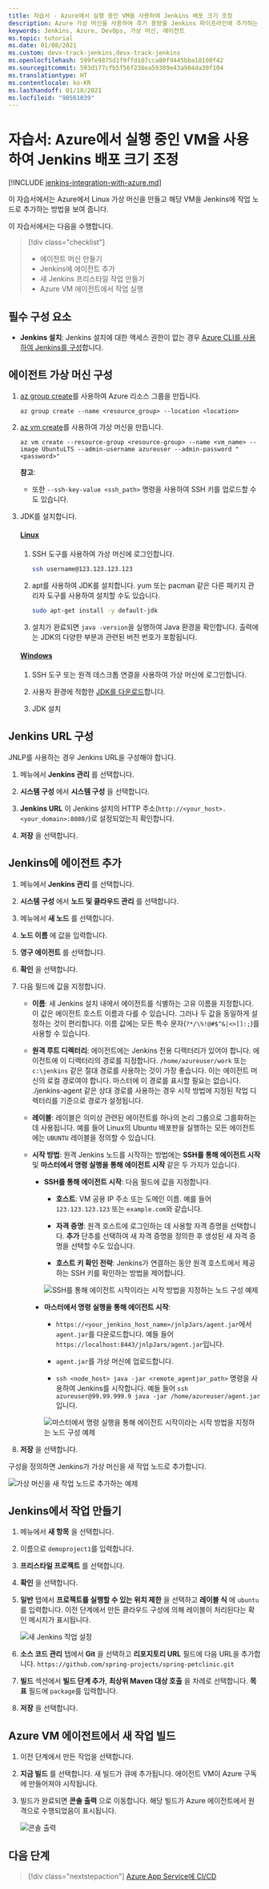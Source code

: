 ```yaml
---
title: 자습서 - Azure에서 실행 중인 VM을 사용하여 Jenkins 배포 크기 조정
description: Azure 가상 머신을 사용하여 추가 용량을 Jenkins 파이프라인에 추가하는 방법 알아보기
keywords: Jenkins, Azure, DevOps, 가상 머신, 에이전트
ms.topic: tutorial
ms.date: 01/08/2021
ms.custom: devx-track-jenkins,devx-track-jenkins
ms.openlocfilehash: 599fe9875d1f9ffd107cca80f9445bba18100f42
ms.sourcegitcommit: 593d177cfb5f56f236ea59389e43a984da30f104
ms.translationtype: HT
ms.contentlocale: ko-KR
ms.lasthandoff: 01/18/2021
ms.locfileid: "98561039"
---
```

# <a name="tutorial-scale-jenkins-deployments-with-vm-running-in-azure"></a>자습서: Azure에서 실행 중인 VM을 사용하여 Jenkins 배포 크기 조정

[!INCLUDE [jenkins-integration-with-azure.md](includes/jenkins-integration-with-azure.md)]

이 자습서에서는 Azure에서 Linux 가상 머신을 만들고 해당 VM을 Jenkins에 작업 노드로 추가하는 방법을 보여 줍니다.

이 자습서에서는 다음을 수행합니다.

> [!div class="checklist"]
> * 에이전트 머신 만들기
> * Jenkins에 에이전트 추가
> * 새 Jenkins 프리스타일 작업 만들기
> * Azure VM 에이전트에서 작업 실행

## <a name="prerequisites"></a>필수 구성 요소

- **Jenkins 설치**: Jenkins 설치에 대한 액세스 권한이 없는 경우 [Azure CLI를 사용하여 Jenkins를 구성](configure-on-linux-vm.md)합니다.

## <a name="configure-agent-virtual-machine"></a>에이전트 가상 머신 구성

1. [az group create](/cli/azure/group?#az_group_create)를 사용하여 Azure 리소스 그룹을 만듭니다.

    ```azurecli
    az group create --name <resource_group> --location <location>
    ```

1. [az vm create](/cli/azure/vm#az_vm_create)를 사용하여 가상 머신을 만듭니다.

    ```azurecli
    az vm create --resource-group <resource-group> --name <vm_name> --image UbuntuLTS --admin-username azureuser --admin-password "<password>"
    ```

    **참고**:

    - 또한 `--ssh-key-value <ssh_path>` 명령을 사용하여 SSH 키를 업로드할 수도 있습니다.

1. JDK를 설치합니다.  

    #### <a name="linux"></a>[Linux](#tab/linux)
    
    1. SSH 도구를 사용하여 가상 머신에 로그인합니다.
    
        ```bash
        ssh username@123.123.123.123
        ```
        
    1. apt를 사용하여 JDK를 설치합니다. yum 또는 pacman 같은 다른 패키지 관리자 도구를 사용하여 설치할 수도 있습니다.
    
        ```bash
        sudo apt-get install -y default-jdk
        ```
    
    1. 설치가 완료되면 `java -version`을 실행하여 Java 환경을 확인합니다. 출력에는 JDK의 다양한 부분과 관련된 버전 번호가 포함됩니다.
    
    #### <a name="windows"></a>[Windows](#tab/windows)
    
    1. SSH 도구 또는 원격 데스크톱 연결을 사용하여 가상 머신에 로그인합니다.
    
    1. 사용자 환경에 적합한 [JDK를 다운로드](https://www.oracle.com/java/technologies/javase-downloads.html)합니다.
    
    1. JDK 설치
    
## <a name="configure-jenkins-url"></a>Jenkins URL 구성

JNLP를 사용하는 경우 Jenkins URL을 구성해야 합니다.

1. 메뉴에서 **Jenkins 관리** 를 선택합니다.

1. **시스템 구성** 에서 **시스템 구성** 을 선택합니다.

1. **Jenkins URL** 이 Jenkins 설치의 HTTP 주소(`http://<your_host>.<your_domain>:8080/`)로 설정되었는지 확인합니다.

1. **저장** 을 선택합니다.

## <a name="add-agent-to-jenkins"></a>Jenkins에 에이전트 추가

1. 메뉴에서 **Jenkins 관리** 를 선택합니다.

1. **시스템 구성** 에서 **노드 및 클라우드 관리** 를 선택합니다.

1. 메뉴에서 **새 노드** 를 선택합니다.

1. **노드 이름** 에 값을 입력합니다.

1. **영구 에이전트** 를 선택합니다.

1. **확인** 을 선택합니다.

1. 다음 필드에 값을 지정합니다.

    - **이름**: 새 Jenkins 설치 내에서 에이전트를 식별하는 고유 이름을 지정합니다. 이 값은 에이전트 호스트 이름과 다를 수 있습니다. 그러나 두 값을 동일하게 설정하는 것이 편리합니다. 이름 값에는 모든 특수 문자(`?*/\%!@#$^&|<>[]:;`)를 사용할 수 있습니다.

    - **원격 루트 디렉터리**: 에이전트에는 Jenkins 전용 디렉터리가 있어야 합니다. 에이전트에 이 디렉터리의 경로를 지정합니다. `/home/azureuser/work` 또는 `c:\jenkins` 같은 절대 경로를 사용하는 것이 가장 좋습니다. 이는 에이전트 머신의 로컬 경로여야 합니다. 마스터에 이 경로를 표시할 필요는 없습니다. ./jenkins-agent 같은 상대 경로를 사용하는 경우 시작 방법에 지정된 작업 디렉터리를 기준으로 경로가 설정됩니다.

    - **레이블**: 레이블은 의미상 관련된 에이전트를 하나의 논리 그룹으로 그룹화하는 데 사용됩니다. 예를 들어 Linux의 Ubuntu 배포판을 실행하는 모든 에이전트에는 `UBUNTU` 레이블을 정의할 수 있습니다.

    - **시작 방법**: 원격 Jenkins 노드를 시작하는 방법에는 **SSH를 통해 에이전트 시작** 및 **마스터에서 명령 실행을 통해 에이전트 시작** 같은 두 가지가 있습니다.

        - **SSH를 통해 에이전트 시작**: 다음 필드에 값을 지정합니다.

            - **호스트**: VM 공용 IP 주소 또는 도메인 이름. 예를 들어 `123.123.123.123` 또는 `example.com`와 같습니다.

            - **자격 증명**: 원격 호스트에 로그인하는 데 사용할 자격 증명을 선택합니다. **추가** 단추를 선택하여 새 자격 증명을 정의한 후 생성된 새 자격 증명을 선택할 수도 있습니다.

            - **호스트 키 확인 전략**: Jenkins가 연결하는 동안 원격 호스트에서 제공하는 SSH 키를 확인하는 방법을 제어합니다.

            ![SSH를 통해 에이전트 시작이라는 시작 방법을 지정하는 노드 구성 예제](./media/scale-deployments-using-vm-agents/ssh2.png)

        - **마스터에서 명령 실행을 통해 에이전트 시작**:

            - `https://<your_jenkins_host_name>/jnlpJars/agent.jar`에서 `agent.jar`를 다운로드합니다. 예들 들어 `https://localhost:8443/jnlpJars/agent.jar`입니다.

            - `agent.jar`를 가상 머신에 업로드합니다.

            - `ssh <node_host> java -jar <remote_agentjar_path>` 명령을 사용하여 Jenkins를 시작합니다. 예들 들어 `ssh azureuser@99.99.999.9 java -jar /home/azureuser/agent.jar`입니다.

            ![마스터에서 명령 실행을 통해 에이전트 시작이라는 시작 방법을 지정하는 노드 구성 예제](./media/scale-deployments-using-vm-agents/config.png)

1. **저장** 을 선택합니다.

구성을 정의하면 Jenkins가 가상 머신을 새 작업 노드로 추가합니다.

![가상 머신을 새 작업 노드로 추가하는 예제](./media/scale-deployments-using-vm-agents/commandstart.png)

## <a name="create-a-job-in-jenkins"></a>Jenkins에서 작업 만들기

1. 메뉴에서 **새 항목** 을 선택합니다.

1. 이름으로 `demoproject1`를 입력합니다.

1. **프리스타일 프로젝트** 를 선택합니다.

1. **확인** 을 선택합니다.

1. **일반** 탭에서 **프로젝트를 실행할 수 있는 위치 제한** 을 선택하고 **레이블 식** 에 `ubuntu`를 입력합니다. 이전 단계에서 만든 클라우드 구성에 의해 레이블이 처리된다는 확인 메시지가 표시됩니다.

   ![새 Jenkins 작업 설정](./media/scale-deployments-using-vm-agents/job-config.png)

1. **소스 코드 관리** 탭에서 **Git** 을 선택하고 **리포지토리 URL** 필드에 다음 URL을 추가합니다. `https://github.com/spring-projects/spring-petclinic.git`

1. **빌드** 섹션에서 **빌드 단계 추가**, **최상위 Maven 대상 호출** 을 차례로 선택합니다. **목표** 필드에 `package`를 입력합니다.

1. **저장** 을 선택합니다.

## <a name="build-the-new-job-on-an-azure-vm-agent"></a>Azure VM 에이전트에서 새 작업 빌드

1. 이전 단계에서 만든 작업을 선택합니다.

1. **지금 빌드** 를 선택합니다. 새 빌드가 큐에 추가됩니다. 에이전트 VM이 Azure 구독에 만들어져야 시작됩니다.

1. 빌드가 완료되면 **콘솔 출력** 으로 이동합니다. 해당 빌드가 Azure 에이전트에서 원격으로 수행되었음이 표시됩니다.

    ![콘솔 출력](./media/scale-deployments-using-vm-agents/console-output.png)

## <a name="next-steps"></a>다음 단계

> [!div class="nextstepaction"]
> [Azure App Service에 CI/CD](./deploy-to-azure-app-service-using-azure-cli.md)